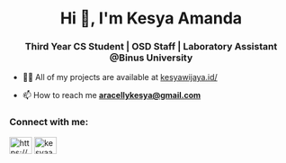 <h1 align="center">Hi 👋, I'm Kesya Amanda</h1>
<h3 align="center">Third Year CS Student | OSD Staff | Laboratory Assistant @Binus University</h3>

- 👨‍💻 All of my projects are available at [kesyawijaya.id/](kesyawijaya.id/)

- 📫 How to reach me **aracellykesya@gmail.com**

<h3 align="left">Connect with me:</h3>
<p align="left">
<a href="https://linkedin.com/in/https://www.linkedin.com/in/kesyawijaya/" target="blank"><img align="center" src="https://raw.githubusercontent.com/rahuldkjain/github-profile-readme-generator/master/src/images/icons/Social/linked-in-alt.svg" alt="https://www.linkedin.com/in/kesyawijaya/" height="30" width="40" /></a>
<a href="https://instagram.com/kesyaawijaya" target="blank"><img align="center" src="https://raw.githubusercontent.com/rahuldkjain/github-profile-readme-generator/master/src/images/icons/Social/instagram.svg" alt="kesyaawijaya" height="30" width="40" /></a>
</p>
